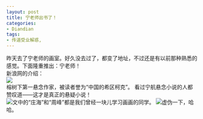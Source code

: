 ```yaml
---
layout: post
title: 宁老师出书了！
categories:
- Diandian
tags:
- 传道受业解惑, 
---
```

昨天去了宁老师的画室。好久没去过了，都变了地址，不过还是有以前那种熟悉的感觉。下面隆重推出：宁老师！
<br />新浪网的介绍：
<br />
<img src="http://m3.img.srcdd.com/farm4/252/C6FCC9437AF65F346F139567AEC5D4FC_79_130.GIF" />
<br />榕树下第一悬念作家，被读者誉为“中国的希区柯克”。 看过宁航悬念小说的人都赞叹道——这才是真正的悬疑小说！
<br />
<img src="http://m3.img.srcdd.com/farm5/d/2012/0627/10/A30AEBF5B1C1A2DAEB598D33602FC8D3_B500_900_396_302.PNG" />文中的“庄海”和“周峰”都是我们曾经一块儿学习画画的同学。
<img src="http://m1.img.srcdd.com/farm5/d/2012/0627/10/C6119AF56CB728F33DDDD208AE8CDF31_B500_900_306_228.PNG" />虚伪一下，哈哈。